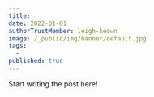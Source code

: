 ```yaml
---
title:
date: 2022-01-01
authorTrustMember: leigh-keown
image: /_public/img/banner/default.jpg
tags:
  - 
published: true
---
```


Start writing the post here!